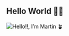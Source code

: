 ## Hello World 👋🏽

![Hello!!, I’m Martin 🪴](https://github.com/user-attachments/assets/c4cbab35-2cb5-4a33-b848-5ae8d20b971f)


<!--
**dev-martin02/dev-martin02** is a ✨ _special_ ✨ repository because its `README.md` (this file) appears on your GitHub profile.

Here are some ideas to get you started:

- 🔭 I’m currently working on ...
- 🌱 I’m currently learning ...
- 👯 I’m looking to collaborate on ...
- 🤔 I’m looking for help with ...
- 💬 Ask me about ...
- 📫 How to reach me: ...
- 😄 Pronouns: ...
- ⚡ Fun fact: ...
-->
